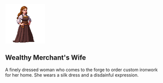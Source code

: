 ![](./merchants_wife.png)

## Wealthy Merchant's Wife

A finely dressed woman who comes to the forge to order custom ironwork for her home. She wears a silk dress and a disdainful expression.
